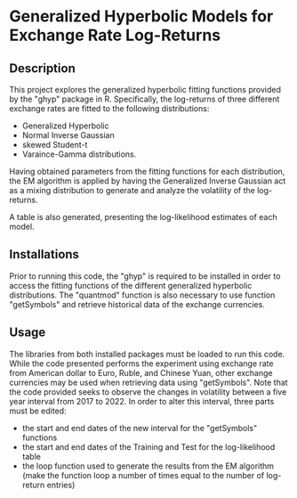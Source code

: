# Generalized Hyperbolic Models for Exchange Rate Log-Returns

## Description

This project explores the generalized hyperbolic fitting functions provided by the "ghyp" package in R. Specifically, the log-returns of three different exchange rates are fitted to the following distributions:
- Generalized Hyperbolic
- Normal Inverse Gaussian
- skewed Student-t
- Varaince-Gamma distributions.
  
Having obtained parameters from the fitting functions for each distribution, the EM algorithm is applied by having the Generalized Inverse Gaussian act as a mixing distribution to generate and analyze the volatility of the log-returns.

A table is also generated, presenting the log-likelihood estimates of each model.

## Installations

Prior to running this code, the "ghyp" is required to be installed in order to access the fitting functions of the different generalized hyperbolic distributions.
The "quantmod" function is also necessary to use function "getSymbols" and retrieve historical data of the exchange currencies.

## Usage

The libraries from both installed packages must be loaded to run this code.
While the code presented performs the experiment using exchange rate from American dollar to Euro, Ruble, and Chinese Yuan, other exchange currencies may be used when retrieving data using "getSymbols".
Note that the code provided seeks to observe the changes in volatility between a five year interval from 2017 to 2022. In order to alter this interval, three parts must be edited:
- the start and end dates of the new interval for the "getSymbols" functions
- the start and end dates of the Training and Test for the log-likelihood table
- the loop function used to generate the results from the EM algorithm (make the function loop a number of times equal to the number of log-return entries)
